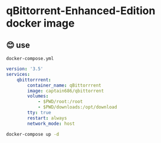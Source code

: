 # qBittorrent-Enhanced-Edition docker image

## 😊 use

`docker-compose.yml`

```yml
version: '3.5'
services:
    qbittorrrent:
        container_name: qBittorrrent
        image: captain686/qbittorrent
        volumes:
            - $PWD/root:/root
            - $PWD/downloads:/opt/download
        tty: true
        restart: always
        network_mode: host
```

```bash
docker-compose up -d
```
